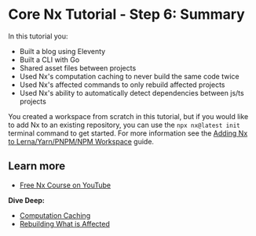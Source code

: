 # Core Nx Tutorial - Step 6: Summary

In this tutorial you:

- Built a blog using Eleventy
- Built a CLI with Go
- Shared asset files between projects
- Used Nx's computation caching to never build the same code twice
- Used Nx's affected commands to only rebuild affected projects
- Used Nx's ability to automatically detect dependencies between js/ts projects

You created a workspace from scratch in this tutorial, but if you would like to add Nx to an existing repository, you can use the `npx nx@latest init` terminal command to get started. For more information see the [Adding Nx to Lerna/Yarn/PNPM/NPM Workspace](/recipes/adopting-nx/adding-to-monorepo) guide.

## Learn more

- [Free Nx Course on YouTube](https://www.youtube.com/playlist?list=PLakNactNC1dH38AfqmwabvOszDmKriGco)

**Dive Deep:**

- [Computation Caching](/concepts/how-caching-works)
- [Rebuilding What is Affected](/nx-cloud/features/affected)
